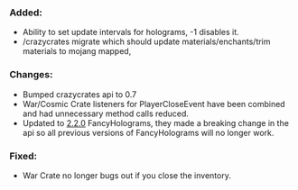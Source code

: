 ### Added:
- Ability to set update intervals for holograms, -1 disables it.
- /crazycrates migrate <crate> <type> which should update materials/enchants/trim materials to mojang mapped,

### Changes:
- Bumped crazycrates api to 0.7
- War/Cosmic Crate listeners for PlayerCloseEvent have been combined and had unnecessary method calls reduced.
- Updated to [2.2.0](https://modrinth.com/plugin/fancyholograms/version/2.2.0) FancyHolograms, they made a breaking change in the api so all previous versions of FancyHolograms will no longer work.

### Fixed:
- War Crate no longer bugs out if you close the inventory.
